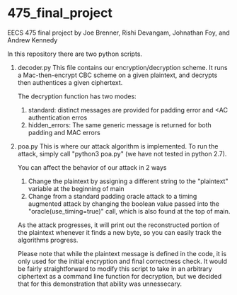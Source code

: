 # 475_final_project
EECS 475 final project by Joe Brenner, Rishi Devangam, Johnathan Foy, and Andrew Kennedy

In this repository there are two python scripts.

1. decoder.py
	This file contains our encryption/decryption scheme. It runs a Mac-then-encrypt CBC scheme on a given plaintext,
	and decrypts then authentices a given ciphertext. 

	The decryption function has two modes:
	1. standard: distinct messages are provided for padding error and <AC authentication erros
	2. hidden_errors: The same generic message is returned for both padding and MAC errors

2. poa.py
	This is where our attack algorithm is implemented. To run the attack, simply call "python3 poa.py" (we have not tested in python 2.7). 

	You can affect the behavior of our attack in 2 ways
	1. Change the plaintext by assigning a different string to the "plaintext" variable at the beginning of main
	2. Change from a standard padding oracle attack to a timing augmented attack by changing the boolean value passed into the "oracle(use_timing=true)" call, which is also found at the top of main.

	As the attack progresses, it will print out the reconstructed portion of the plaintext whenever it finds a new byte, so you can easily track the algorithms progress.

	Please note that while the plaintext message is defined in the code, it is only used for the initial encryption and final correctness check. It would be fairly straightforward to modify this script to take in an arbitrary ciphertext as a command line function for decryption, but we decided that for this demonstration that ability was unnessecary.
